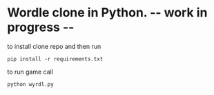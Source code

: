 # Wordle clone in Python.  -- work in progress --

to install clone repo and then run 
```
pip install -r requirements.txt
```

to run game call
```
python wyrdl.py
```
